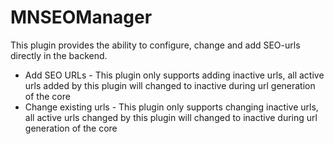 # MNSEOManager
This plugin provides the ability to configure, change and add SEO-urls  directly in the backend.

- Add SEO URLs - This plugin only supports adding inactive urls, all active urls added by this plugin will changed to inactive during url generation of the core
- Change existing urls - This plugin only supports changing inactive urls, all active urls changed by this plugin will changed to inactive during url generation of the core

